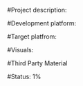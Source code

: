 #Project description:


#Development platform: 


#Target platfrom: 


#Visuals:


#Third Party Material


#Status:
1%
